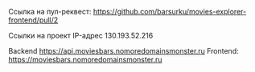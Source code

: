 Ссылка на пул-реквест: https://github.com/barsurku/movies-explorer-frontend/pull/2

Ссылки на проект
IP-адрес 130.193.52.216

Backend https://api.moviesbars.nomoredomainsmonster.ru
Frontend: https://moviesbars.nomoredomainsmonster.ru
